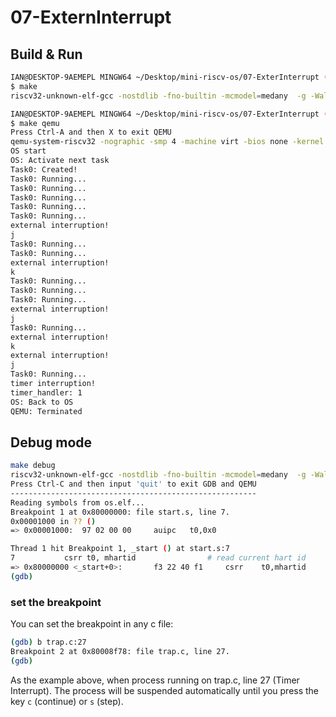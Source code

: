 # 07-ExternInterrupt

## Build & Run

```sh
IAN@DESKTOP-9AEMEPL MINGW64 ~/Desktop/mini-riscv-os/07-ExterInterrupt (feat/getchar)
$ make
riscv32-unknown-elf-gcc -nostdlib -fno-builtin -mcmodel=medany  -g -Wall -T os.ld -o os.elf start.s sys.s lib.c timer.c task.c os.c user.c trap.c lock.c plic.c

IAN@DESKTOP-9AEMEPL MINGW64 ~/Desktop/mini-riscv-os/07-ExterInterrupt (feat/getchar)
$ make qemu
Press Ctrl-A and then X to exit QEMU
qemu-system-riscv32 -nographic -smp 4 -machine virt -bios none -kernel os.elf
OS start
OS: Activate next task
Task0: Created!
Task0: Running...
Task0: Running...
Task0: Running...
Task0: Running...
Task0: Running...
external interruption!
j
Task0: Running...
Task0: Running...
external interruption!
k
Task0: Running...
Task0: Running...
Task0: Running...
external interruption!
j
Task0: Running...
external interruption!
k
external interruption!
j
Task0: Running...
timer interruption!
timer_handler: 1
OS: Back to OS
QEMU: Terminated
```

## Debug mode

```sh
make debug
riscv32-unknown-elf-gcc -nostdlib -fno-builtin -mcmodel=medany  -g -Wall -T os.ld -o os.elf start.s sys.s lib.c timer.c task.c os.c user.c trap.c lock.c
Press Ctrl-C and then input 'quit' to exit GDB and QEMU
-------------------------------------------------------
Reading symbols from os.elf...
Breakpoint 1 at 0x80000000: file start.s, line 7.
0x00001000 in ?? ()
=> 0x00001000:  97 02 00 00     auipc   t0,0x0

Thread 1 hit Breakpoint 1, _start () at start.s:7
7           csrr t0, mhartid                # read current hart id
=> 0x80000000 <_start+0>:       f3 22 40 f1     csrr    t0,mhartid
(gdb)
```

### set the breakpoint

You can set the breakpoint in any c file:

```sh
(gdb) b trap.c:27
Breakpoint 2 at 0x80008f78: file trap.c, line 27.
(gdb)
```

As the example above, when process running on trap.c, line 27 (Timer Interrupt).
The process will be suspended automatically until you press the key `c` (continue) or `s` (step).
